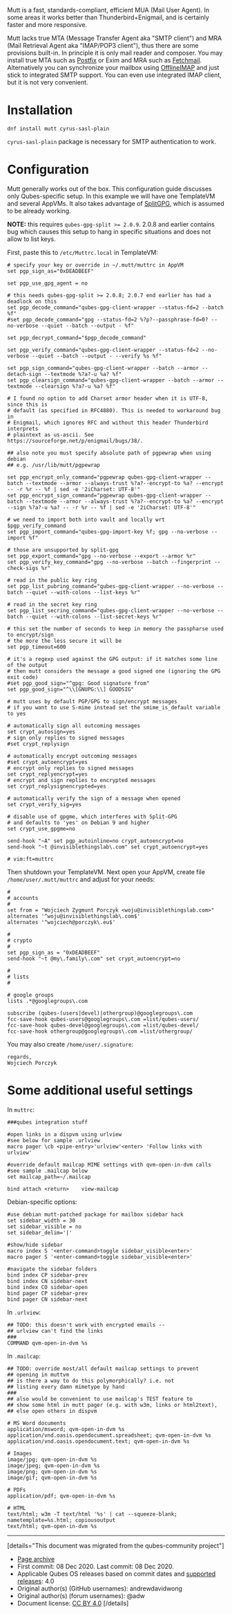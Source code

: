 Mutt is a fast, standards-compliant, efficient MUA (Mail User Agent). In some areas it works better than Thunderbird+Enigmail, and is certainly faster and more responsive.

Mutt lacks true MTA (Message Transfer Agent aka "SMTP client") and MRA (Mail Retrieval Agent aka "IMAP/POP3 client"), thus there are some provisions built-in. In principle it is only mail reader and composer. You may install true MTA such as [Postfix](https://www.qubes-os.org/doc/postfix/) or Exim and MRA such as [Fetchmail](https://www.qubes-os.org/doc/fetchmail/). Alternatively you can synchronize your mailbox using [OfflineIMAP](https://github.com/OfflineIMAP/offlineimap) and just stick to integrated SMTP support. You can even use integrated IMAP client, but it is not very convenient.

# Installation

`dnf install mutt cyrus-sasl-plain`

`cyrus-sasl-plain` package is necessary for SMTP authentication to work.

# Configuration

Mutt generally works out of the box. This configuration guide discusses only Qubes-specific setup. In this example we will have one TemplateVM and several AppVMs. It also takes advantage of [SplitGPG](https://www.qubes-os.org/doc/split-gpg/), which is assumed to be already working.

**NOTE:** this requires `qubes-gpg-split >= 2.0.9`. 2.0.8 and earlier contains bug which causes this setup to hang in specific situations and does not allow to list keys.

First, paste this to `/etc/Muttrc.local` in TemplateVM:

```
# specify your key or override in ~/.mutt/muttrc in AppVM
set pgp_sign_as="0xDEADBEEF"

set pgp_use_gpg_agent = no

# this needs qubes-gpg-split >= 2.0.8; 2.0.7 end earlier has had a deadlock on this
set pgp_decode_command="qubes-gpg-client-wrapper --status-fd=2 --batch %f"
#set pgp_decode_command="gpg --status-fd=2 %?p?--passphrase-fd=0? --no-verbose --quiet --batch --output - %f"

set pgp_decrypt_command="$pgp_decode_command"

set pgp_verify_command="qubes-gpg-client-wrapper --status-fd=2 --no-verbose --quiet --batch --output - --verify %s %f"

set pgp_sign_command="qubes-gpg-client-wrapper --batch --armor --detach-sign --textmode %?a?-u %a? %f"
set pgp_clearsign_command="qubes-gpg-client-wrapper --batch --armor --textmode --clearsign %?a?-u %a? %f"

# I found no option to add Charset armor header when it is UTF-8, since this is
# default (as specified in RFC4880). This is needed to workaround bug in
# Enigmail, which ignores RFC and without this header Thunderbird interprets
# plaintext as us-ascii. See https://sourceforge.net/p/enigmail/bugs/38/.

## also note you must specify absolute path of pgpewrap when using debian
## e.g. /usr/lib/mutt/pgpewrap

set pgp_encrypt_only_command="pgpewrap qubes-gpg-client-wrapper --batch --textmode --armor --always-trust %?a?--encrypt-to %a? --encrypt -- -r %r -- %f | sed -e '2iCharset: UTF-8'"
set pgp_encrypt_sign_command="pgpewrap qubes-gpg-client-wrapper --batch --textmode --armor --always-trust %?a?--encrypt-to %a? --encrypt --sign %?a?-u %a? -- -r %r -- %f | sed -e '2iCharset: UTF-8'"

# we need to import both into vault and locally wrt $pgp_verify_command
set pgp_import_command="qubes-gpg-import-key %f; gpg --no-verbose --import %f"

# those are unsupported by split-gpg
set pgp_export_command="gpg --no-verbose --export --armor %r"
set pgp_verify_key_command="gpg --no-verbose --batch --fingerprint --check-sigs %r"

# read in the public key ring
set pgp_list_pubring_command="qubes-gpg-client-wrapper --no-verbose --batch --quiet --with-colons --list-keys %r"

# read in the secret key ring
set pgp_list_secring_command="qubes-gpg-client-wrapper --no-verbose --batch --quiet --with-colons --list-secret-keys %r"

# this set the number of seconds to keep in memory the passpharse used to encrypt/sign
# the more the less secure it will be
set pgp_timeout=600

# it's a regexp used against the GPG output: if it matches some line of the output
# then mutt considers the message a good signed one (ignoring the GPG exit code)
#set pgp_good_sign="^gpg: Good signature from"
set pgp_good_sign="^\\[GNUPG:\\] GOODSIG"

# mutt uses by default PGP/GPG to sign/encrypt messages
# if you want to use S-mime instead set the smime_is_default variable to yes

# automatically sign all outcoming messages
set crypt_autosign=yes
# sign only replies to signed messages
#set crypt_replysign

# automatically encrypt outcoming messages
#set crypt_autoencrypt=yes
# encrypt only replies to signed messages
set crypt_replyencrypt=yes
# encrypt and sign replies to encrypted messages
set crypt_replysignencrypted=yes

# automatically verify the sign of a message when opened
set crypt_verify_sig=yes

# disable use of gpgme, which interferes with Split-GPG
# and defaults to 'yes' on Debian 9 and higher
set crypt_use_gpgme=no

send-hook "~A" set pgp_autoinline=no crypt_autoencrypt=no
send-hook "~t @invisiblethingslab\.com" set crypt_autoencrypt=yes

# vim:ft=muttrc
```

Then shutdown your TemplateVM. Next open your AppVM, create file `/home/user/.mutt/muttrc` and adjust for your needs:

```
#
# accounts
#
set from = "Wojciech Zygmunt Porczyk <woju@invisiblethingslab.com>"
alternates '^woju@invisiblethingslab\.com$'
alternates '^wojciech@porczyk\.eu$'

#
# crypto
#
set pgp_sign_as = "0xDEADBEEF"
send-hook "~t @my\.family\.com" set crypt_autoencrypt=no

#
# lists
#

# google groups
lists .*@googlegroups\.com

subscribe (qubes-(users|devel)|othergroup)@googlegroups\.com
fcc-save-hook qubes-users@googlegroups\.com =list/qubes-users/
fcc-save-hook qubes-devel@googlegroups\.com =list/qubes-devel/
fcc-save-hook othergroup@googlegroups\.com =list/othergroup/
```

You may also create `/home/user/.signature`:

```
regards,
Wojciech Porczyk
```

# Some additional useful settings

In `muttrc`:

```
###qubes integration stuff

#open links in a dispvm using urlview
#see below for sample .urlview
macro pager \cb <pipe-entry>'urlview'<enter> 'Follow links with urlview'

#override default mailcap MIME settings with qvm-open-in-dvm calls
#see sample .mailcap below
set mailcap_path=~/.mailcap

bind attach <return>    view-mailcap
```

Debian-specific options:

```
#use debian mutt-patched package for mailbox sidebar hack
set sidebar_width = 30
set sidebar_visible = no
set sidebar_delim='|'

#show/hide sidebar
macro index S '<enter-command>toggle sidebar_visible<enter>'
macro pager S '<enter-command>toggle sidebar_visible<enter>'

#navigate the sidebar folders
bind index CP sidebar-prev
bind index CN sidebar-next
bind index CO sidebar-open
bind pager CP sidebar-prev
bind pager CN sidebar-next
```

In `.urlview`:

```
## TODO: this doesn't work with encrypted emails --
## urlview can't find the links
###
COMMAND qvm-open-in-dvm %s
```

In `.mailcap`:

```
## TODO: override most/all default mailcap settings to prevent
## opening in muttvm
## is there a way to do this polymorphically? i.e. not
## listing every damn mimetype by hand
###
## also would be convenient to use mailcap's TEST feature to
## show some html in mutt pager (e.g. with w3m, links or html2text),
## else open others in dispvm

# MS Word documents
application/msword; qvm-open-in-dvm %s
application/vnd.oasis.opendocument.spreadsheet; qvm-open-in-dvm %s
application/vnd.oasis.opendocument.text; qvm-open-in-dvm %s

# Images
image/jpg; qvm-open-in-dvm %s
image/jpeg; qvm-open-in-dvm %s
image/png; qvm-open-in-dvm %s
image/gif; qvm-open-in-dvm %s

# PDFs
application/pdf; qvm-open-in-dvm %s

# HTML
text/html; w3m -T text/html '%s' | cat --squeeze-blank; nametemplate=%s.html; copiousoutput
text/html; qvm-open-in-dvm %s
```

------------------------------------------------------------------------

[details="This document was migrated from the qubes-community project"]
- [Page archive](https://github.com/Qubes-Community/Contents/blob/master/docs/configuration/mutt.md)
- First commit: 08 Dec 2020. Last commit: 08 Dec 2020.
- Applicable Qubes OS releases based on commit dates and [supported releases](https://www.qubes-os.org/doc/supported-releases/): 4.0
- Original author(s) (GitHub usernames): andrewdavidwong
- Original author(s) (forum usernames): @adw
- Document license: [CC BY 4.0](https://creativecommons.org/licenses/by/4.0/)
[/details]

<div data-theme-toc="true"> </div>